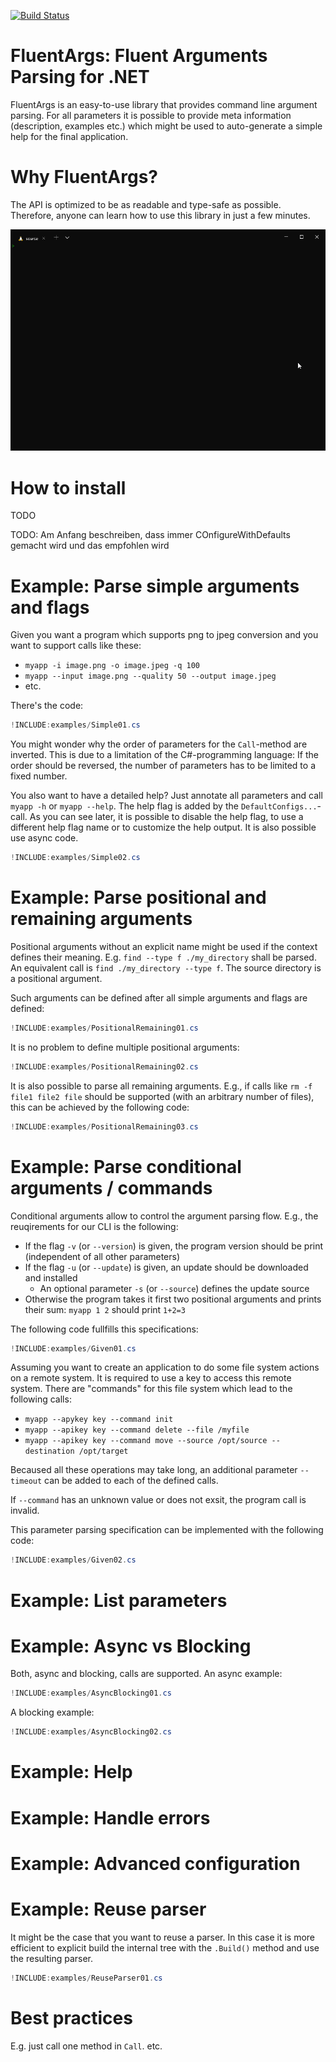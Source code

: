 ﻿[![Build Status](https://dev.azure.com/benjaminmeier70/PipelinePlayground/_apis/build/status/kutoga.FluentArgs?branchName=master)](https://dev.azure.com/benjaminmeier70/PipelinePlayground/_build/latest?definitionId=3&branchName=master)

# FluentArgs: Fluent Arguments Parsing for .NET

FluentArgs is an easy-to-use library that provides command line argument parsing. For all parameters it is possible
to provide meta information (description, examples etc.) which might be used to auto-generate a simple help for the
final application.

# Why FluentArgs?

The API is optimized to be as readable and type-safe as possible. Therefore, anyone can learn how to use this library
in just a few minutes.

![](doc/gif-example/example.gif)

# How to install
TODO

TODO: Am Anfang beschreiben, dass immer COnfigureWithDefaults gemacht wird und das empfohlen wird

# Example: Parse simple arguments and flags
Given you want a program which supports png to jpeg conversion and you want to support calls like these:
- `myapp -i image.png -o image.jpeg -q 100`
- `myapp --input image.png --quality 50 --output image.jpeg`
- etc.

There's the code:
```csharp
!INCLUDE:examples/Simple01.cs
```

You might wonder why the order of parameters for the `Call`-method are inverted. This is due to a limitation
of the C#-programming language: If the order should be reversed, the number of parameters has to be limited
to a fixed number.

You also want to have a detailed help? Just annotate all parameters and call `myapp -h` or `myapp --help`.
The help flag is added by the `DefaultConfigs...`-call. As you can see later, it is possible to disable the
help flag, to use a different help flag name or to customize the help output. It is also possible use async
code.
```csharp
!INCLUDE:examples/Simple02.cs
```

# Example: Parse positional and remaining arguments
Positional arguments without an explicit name might be used if the context defines their meaning. E.g.
`find --type f ./my_directory` shall be parsed. An equivalent call is `find ./my_directory --type f`. The
source directory is a positional argument.

Such arguments can be defined after all simple arguments and flags are defined:
```csharp
!INCLUDE:examples/PositionalRemaining01.cs
```

It is no problem to define multiple positional arguments:
```csharp
!INCLUDE:examples/PositionalRemaining02.cs
```

It is also possible to parse all remaining arguments. E.g., if calls like `rm -f file1 file2 file` should
be supported (with an arbitrary number of files), this can be achieved by the following code:
```csharp
!INCLUDE:examples/PositionalRemaining03.cs
```

# Example: Parse conditional arguments / commands
Conditional arguments allow to control the argument parsing flow. E.g., the reuqirements for our CLI is
the following:
- If the flag `-v` (or `--version`) is given, the program version should be print (independent of all other parameters)
- If the flag `-u` (or `--update`) is given, an update should be downloaded and installed
  - An optional parameter `-s` (or `--source`) defines the update source
- Otherwise the program takes it first two positional arguments and prints their sum: `myapp 1 2` should print `1+2=3`

The following code fullfills this specifications:
```csharp
!INCLUDE:examples/Given01.cs
```

Assuming you want to create an application to do some file system actions on a remote system. It is required
to use a key to access this remote system. There are "commands" for this file system which lead to the following
calls:
- `myapp --apykey key --command init`
- `myapp --apikey key --command delete --file /myfile`
- `myapp --apikey key --command move --source /opt/source --destination /opt/target`

Becaused all these operations may take long, an additional parameter `--timeout` can be added to each of the
defined calls.

If `--command` has an unknown value or does not exsit, the program call is invalid.

This parameter parsing specification can be implemented with the following code:
```csharp
!INCLUDE:examples/Given02.cs
```

# Example: List parameters

# Example: Async vs Blocking
Both, async and blocking, calls are supported. An async example:
```csharp
!INCLUDE:examples/AsyncBlocking01.cs
```

A blocking example:
```csharp
!INCLUDE:examples/AsyncBlocking02.cs
```

# Example: Help

# Example: Handle errors

# Example: Advanced configuration

# Example: Reuse parser
It might be the case that you want to reuse a parser. In this case it is more efficient to explicit build
the internal tree with the `.Build()` method and use the resulting parser.
```csharp
!INCLUDE:examples/ReuseParser01.cs
```

# Best practices
E.g. just call one method in `Call`. etc.

